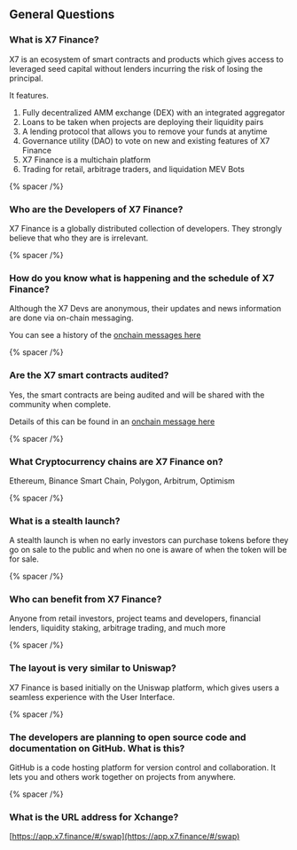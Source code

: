 ## General Questions

### What is X7 Finance?

X7 is an ecosystem of smart contracts and products which gives access to leveraged seed capital without lenders incurring the risk of losing the principal.

It features.

1. Fully decentralized AMM exchange (DEX) with an integrated aggregator
2. Loans to be taken when projects are deploying their liquidity pairs
3. A lending protocol that allows you to remove your funds at anytime
4. Governance utility (DAO) to vote on new and existing features of X7 Finance
5. X7 Finance is a multichain platform
6. Trading for retail, arbitrage traders, and liquidation MEV Bots

{% spacer /%}

### Who are the Developers of X7 Finance?

X7 Finance is a globally distributed collection of developers. They strongly believe that who they are is irrelevant.

{% spacer /%}

### How do you know what is happening and the schedule of X7 Finance?

Although the X7 Devs are anonymous, their updates and news information are done via on-chain messaging.

You can see a history of the [onchain messages here](/onchains/)

{% spacer /%}

### Are the X7 smart contracts audited?

Yes, the smart contracts are being audited and will be shared with the community when complete.

Details of this can be found in an [onchain message here](https://www.x7finance.org/onchains/955-oct-31-2022-064923-am-+utc/#xchange-details)

{% spacer /%}

### What Cryptocurrency chains are X7 Finance on?

Ethereum, Binance Smart Chain, Polygon, Arbitrum, Optimism

{% spacer /%}

### What is a stealth launch?

A stealth launch is when no early investors can purchase tokens before they go on sale to the public and when no one is aware of when the token will be for sale.

{% spacer /%}

### Who can benefit from X7 Finance?

Anyone from retail investors, project teams and developers, financial lenders, liquidity staking, arbitrage trading, and much more

{% spacer /%}

### The layout is very similar to Uniswap?

X7 Finance is based initially on the Uniswap platform, which gives users a seamless experience with the User Interface.

{% spacer /%}

### The developers are planning to open source code and documentation on GitHub. What is this?

GitHub is a code hosting platform for version control and collaboration. It lets you and others work together on projects from anywhere.

{% spacer /%}

### What is the URL address for Xchange?

[https://app.x7.finance/#/swap](https://app.x7.finance/#/swap)
